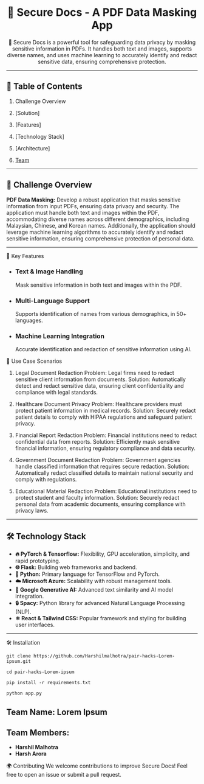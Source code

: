 <h1 align="center">📜 Secure Docs - A PDF Data Masking App</h1>
 <!-- Replace with your actual logo URL -->


<p align="center">
🚀 
Secure Docs is a powerful tool for safeguarding data privacy by masking sensitive information in PDFs. It handles both text and images, supports diverse names, and uses machine learning to accurately identify and redact sensitive data, ensuring comprehensive protection.
</p>


---

## 📜 Table of Contents

1. Challenge Overview
2. [Solution]
3. [Features]
4. [Technology Stack]
5. [Architecture]

7. [Team](#team)

---

## 🚀 Challenge Overview

**PDF Data Masking:** Develop a robust application that masks sensitive information from input PDFs, ensuring data privacy and security. The application must handle both text and images within the PDF, accommodating diverse names across different demographics, including Malaysian, Chinese, and Korean names. Additionally, the application should leverage machine learning algorithms to accurately identify and redact sensitive information, ensuring comprehensive protection of personal data.


---

🌟 Key Features

 - <h3>Text & Image Handling</h3>
        <p>Mask sensitive information in both text and images within the PDF.</p>
  
 - <h3>Multi-Language Support</h3>
        <p>Supports identification of names from various demographics, in 50+ languages.</p>
 
  - <h3>Machine Learning Integration</h3>
        <p>Accurate identification and redaction of sensitive information using AI.</p>
  
📖 Use Case Scenarios
1. Legal Document Redaction
Problem: Legal firms need to redact sensitive client information from documents.
Solution: Automatically detect and redact sensitive data, ensuring client confidentiality and compliance with legal standards.

2. Healthcare Document Privacy
Problem: Healthcare providers must protect patient information in medical records.
Solution: Securely redact patient details to comply with HIPAA regulations and safeguard patient privacy.

3. Financial Report Redaction
Problem: Financial institutions need to redact confidential data from reports.
Solution: Efficiently mask sensitive financial information, ensuring regulatory compliance and data security.

4. Government Document Redaction
Problem: Government agencies handle classified information that requires secure redaction.
Solution: Automatically redact classified details to maintain national security and comply with regulations.

5. Educational Material Redaction
Problem: Educational institutions need to protect student and faculty information.
Solution: Securely redact personal data from academic documents, ensuring compliance with privacy laws.


---

## 🛠️ Technology Stack

- **🔥 PyTorch & Tensorflow:** Flexibility, GPU acceleration, simplicity, and rapid prototyping.
- **🌐 Flask:** Building web frameworks and backend.
- **🐍 Python:** Primary language for TensorFlow and PyTorch.
- **☁️ Microsoft Azure:** Scalability with robust management tools.
- **🔗 Google Generative AI:** Advanced text similarity and AI model integration.
- **🔒 Spacy:** Python library for advanced Natural Language Processing (NLP).
- **⚛️ React & Tailwind CSS:** Popular framework and styling for building user interfaces.

---


🛠️ Installation

```
git clone https://github.com/Harshilmalhotra/pair-hacks-Lorem-ipsum.git
```
```
cd pair-hacks-Lorem-ipsum
```
```
pip install -r requirements.txt
```
```
python app.py
```

## Team Name: Lorem Ipsum
## Team Members: 
- **Harshil Malhotra**
- **Harsh Arora**


🌍 Contributing
We welcome contributions to improve Secure Docs! Feel free to open an issue or submit a pull request.

